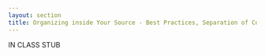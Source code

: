 ```yaml
---
layout: section
title: Organizing inside Your Source - Best Practices, Separation of Concerns
---
```


IN CLASS STUB
